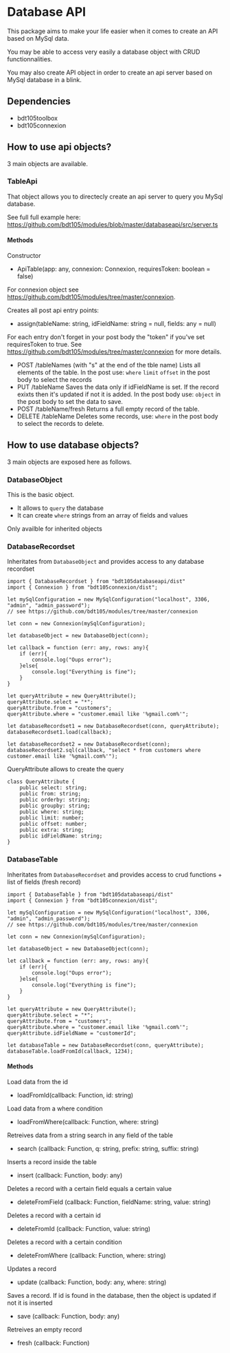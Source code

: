 # Database API #
This package aims to make your life easier when it comes to create an API based on MySql data.

You may be able to access very easily a database object with CRUD functionnalities.

You may also create API object in order to create an api server based on MySql database in a blink.

## Dependencies ##

- bdt105toolbox
- bdt105connexion

## How to use api objects? ##
3 main objects are available.

### TableApi ###
That object allows you to directecly create an api server to query you MySql database.

See full full example here: https://github.com/bdt105/modules/blob/master/databaseapi/src/server.ts

#### Methods ####
Constructor
- ApiTable(app: any, connexion: Connexion, requiresToken: boolean = false)

For connexion object see https://github.com/bdt105/modules/tree/master/connexion.

Creates all post api entry points: 
- assign(tableName: string, idFieldName: string = null, fields: any = null)

For each entry don't forget in your post body the "token" if you've set requiresToken to true. See https://github.com/bdt105/modules/tree/master/connexion for more details.

- POST /tableNames (with "s" at the end of the tble name)
Lists all elements of the table.
In the post use: ```where``` ```limit``` ```offset``` in the post body to select the records
- PUT /tableName
Saves the data only if idFieldName is set. If the record exixts then it's updated if not it is added.
In the post body use: ```object``` in the post body to set the data to save. 
- POST /tableName/fresh
Returns a full empty record of the table.
- DELETE /tableName
Deletes some records, use: ```where``` in the post body to select the records to delete. 

## How to use database objects? ##
3 main objects are exposed here as follows.

### DatabaseObject ###
This is the basic object.
- It allows to ```query``` the database 
- It can create ```where``` strings from an array of fields and values

Only availble for inherited objects

### DatabaseRecordset ###
Inheritates from ```DatabaseObject``` and provides access to any database recordset

~~~
import { DatabaseRecordset } from "bdt105databaseapi/dist"
import { Connexion } from "bdt105connexion/dist";

let mySqlConfiguration = new MySqlConfiguration("localhost", 3306, "admin", "admin_password"); 
// see https://github.com/bdt105/modules/tree/master/connexion

let conn = new Connexion(mySqlConfiguration);

let databaseObject = new DatabaseObject(conn);

let callback = function (err: any, rows: any){
    if (err){
        console.log("Oups error");
    }else{
        console.log("Everything is fine");
    }
}

let queryAttribute = new QueryAttribute();
queryAttribute.select = "*";
queryAttribute.from = "customers";
queryAttribute.where = "customer.email like '%gmail.com%'";

let databaseRecordset1 = new DatabaseRecordset(conn, queryAttribute);
databaseRecordset1.load(callback);

let databaseRecordset2 = new DatabaseRecordset(conn);
databaseRecordset2.sql(callback, "select * from customers where customer.email like '%gmail.com%'");
~~~

QueryAttribute allows to create the query
~~~
class QueryAttribute {
    public select: string;
    public from: string;
    public orderby: string;
    public groupby: string;
    public where: string;
    public limit: number;
    public offset: number;
    public extra: string;
    public idFieldName: string;
}
~~~

### DatabaseTable ###
Inheritates from ```DatabaseRecordset``` and provides access to crud functions + list of fields (fresh record)
~~~
import { DatabaseTable } from "bdt105databaseapi/dist"
import { Connexion } from "bdt105connexion/dist";

let mySqlConfiguration = new MySqlConfiguration("localhost", 3306, "admin", "admin_password"); 
// see https://github.com/bdt105/modules/tree/master/connexion

let conn = new Connexion(mySqlConfiguration);

let databaseObject = new DatabaseObject(conn);

let callback = function (err: any, rows: any){
    if (err){
        console.log("Oups error");
    }else{
        console.log("Everything is fine");
    }
}

let queryAttribute = new QueryAttribute();
queryAttribute.select = "*";
queryAttribute.from = "customers";
queryAttribute.where = "customer.email like '%gmail.com%'";
queryAttribute.idFieldName = "customerId";

let databaseTable = new DatabaseRecordset(conn, queryAttribute);
databaseTable.loadFromId(callback, 1234);
~~~

#### Methods ####
Load data from the id
- loadFromId(callback: Function, id: string)

Load data from a where condition
- loadFromWhere(callback: Function, where: string)

Retreives data from a string search in any field of the table
- search (callback: Function, q: string, prefix: string, suffix: string)

Inserts a record inside the table
- insert (callback: Function, body: any)

Deletes a record with a certain field equals a certain value
- deleteFromField (callback: Function, fieldName: string, value: string)

Deletes a record with a certain id
- deleteFromId (callback: Function, value: string)

Deletes a record with a certain condition
- deleteFromWhere (callback: Function, where: string)

Updates a record
- update (callback: Function, body: any, where: string)

Saves a record. If id is found in the database, then the object is updated if not it is inserted
- save (callback: Function, body: any)

Retreives an empty record
- fresh (callback: Function)